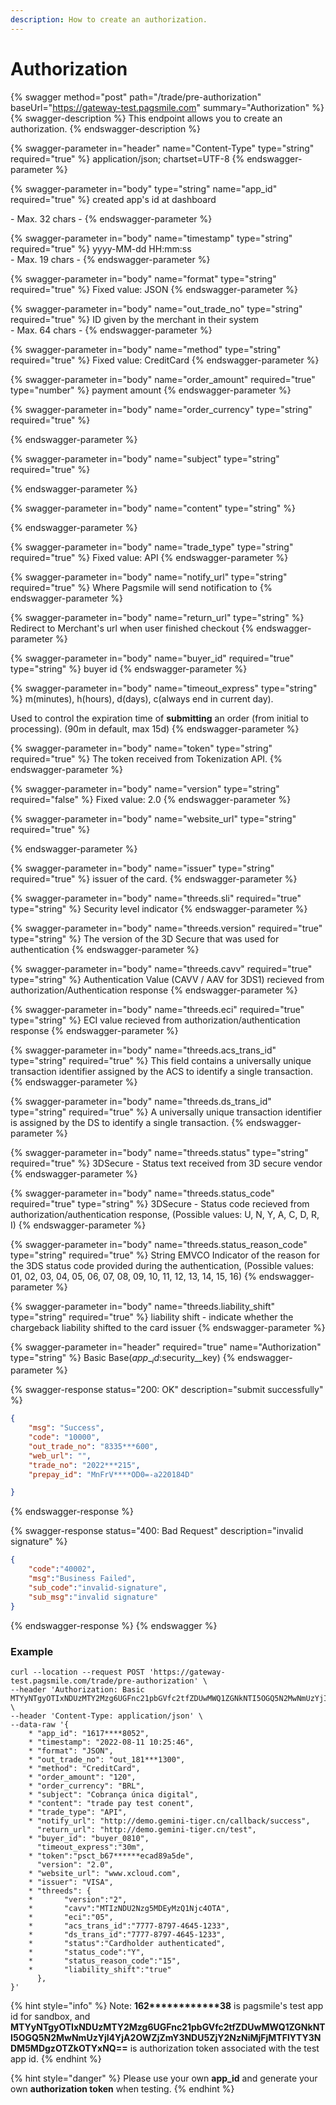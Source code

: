 ```yaml
---
description: How to create an authorization.
---
```


# Authorization

{% swagger method="post" path="/trade/pre-authorization" baseUrl="https://gateway-test.pagsmile.com" summary="Authorization" %}
{% swagger-description %}
This endpoint allows you to create an authorization.
{% endswagger-description %}

{% swagger-parameter in="header" name="Content-Type" type="string" required="true" %}
application/json; chartset=UTF-8
{% endswagger-parameter %}

{% swagger-parameter in="body" type="string" name="app_id" required="true" %}
created app's id at dashboard

\- Max. 32 chars -
{% endswagger-parameter %}

{% swagger-parameter in="body" name="timestamp" type="string" required="true" %}
yyyy-MM-dd HH:mm:ss\
\- Max. 19 chars -
{% endswagger-parameter %}

{% swagger-parameter in="body" name="format" type="string" required="true" %}
Fixed value: JSON
{% endswagger-parameter %}

{% swagger-parameter in="body" name="out_trade_no" type="string" required="true" %}
ID given by the merchant in their system\
\- Max. 64 chars -&#x20;
{% endswagger-parameter %}

{% swagger-parameter in="body" name="method" type="string" required="true" %}
Fixed value: CreditCard
{% endswagger-parameter %}

{% swagger-parameter in="body" name="order_amount" required="true" type="number" %}
payment amount
{% endswagger-parameter %}

{% swagger-parameter in="body" name="order_currency" type="string" required="true" %}

{% endswagger-parameter %}

{% swagger-parameter in="body" name="subject" type="string" required="true" %}

{% endswagger-parameter %}

{% swagger-parameter in="body" name="content" type="string" %}

{% endswagger-parameter %}

{% swagger-parameter in="body" name="trade_type" type="string" required="true" %}
Fixed value: API
{% endswagger-parameter %}

{% swagger-parameter in="body" name="notify_url" type="string" required="true" %}
Where Pagsmile will send notification to
{% endswagger-parameter %}

{% swagger-parameter in="body" name="return_url" type="string" %}
Redirect to Merchant's url when user finished checkout
{% endswagger-parameter %}

{% swagger-parameter in="body" name="buyer_id" required="true" type="string" %}
buyer id
{% endswagger-parameter %}

{% swagger-parameter in="body" name="timeout_express" type="string" %}
m(minutes), h(hours), d(days), c(always end in current day).&#x20;

Used to control the expiration time of **submitting** an order (from initial to processing).  (90m in default, max 15d)
{% endswagger-parameter %}

{% swagger-parameter in="body" name="token" type="string" required="true" %}
The token received from Tokenization API.
{% endswagger-parameter %}

{% swagger-parameter in="body" name="version" type="string" required="false" %}
Fixed value: 2.0
{% endswagger-parameter %}

{% swagger-parameter in="body" name="website_url" type="string" required="true" %}

{% endswagger-parameter %}

{% swagger-parameter in="body" name="issuer" type="string" required="true" %}
issuer of the card.
{% endswagger-parameter %}

{% swagger-parameter in="body" name="threeds.sli" required="true" type="string" %}
Security level indicator
{% endswagger-parameter %}

{% swagger-parameter in="body" name="threeds.version" required="true" type="string" %}
The version of the 3D Secure that was used for authentication
{% endswagger-parameter %}

{% swagger-parameter in="body" name="threeds.cavv" required="true" type="string" %}
Authentication Value (CAVV / AAV for 3DS1) recieved from authorization/Authentication response
{% endswagger-parameter %}

{% swagger-parameter in="body" name="threeds.eci" required="true" type="string" %}
ECI value recieved from authorization/authentication response
{% endswagger-parameter %}

{% swagger-parameter in="body" name="threeds.acs_trans_id" type="string" required="true" %}
This field contains a universally unique transaction identifier assigned by the ACS to identify a single transaction.
{% endswagger-parameter %}

{% swagger-parameter in="body" name="threeds.ds_trans_id" type="string" required="true" %}
A universally unique transaction identifier is assigned by the DS to identify a single transaction.
{% endswagger-parameter %}

{% swagger-parameter in="body" name="threeds.status" type="string" required="true" %}
3DSecure - Status text received from 3D secure vendor
{% endswagger-parameter %}

{% swagger-parameter in="body" name="threeds.status_code" required="true" type="string" %}
3DSecure - Status code recieved from authorization/authentication response, (Possible values: U, N, Y, A, C, D, R, I)
{% endswagger-parameter %}

{% swagger-parameter in="body" name="threeds.status_reason_code" type="string" required="true" %}
String EMVCO Indicator of the reason for the 3DS status code provided during the authentication, (Possible values: 01, 02, 03, 04, 05, 06, 07, 08, 09, 10, 11, 12, 13, 14, 15, 16)
{% endswagger-parameter %}

{% swagger-parameter in="body" name="threeds.liability_shift" type="string" required="true" %}
liability shift - indicate whether the chargeback liability shifted to the card issuer
{% endswagger-parameter %}

{% swagger-parameter in="header" required="true" name="Authorization" type="string" %}
Basic Base($app\__id:$security\__key)
{% endswagger-parameter %}

{% swagger-response status="200: OK" description="submit successfully" %}
```json
{
    "msg": "Success",
    "code": "10000",
    "out_trade_no": "8335***600",
    "web_url": "",
    "trade_no": "2022***215",
    "prepay_id": "MnFrV****OD0=-a220184D"

}
```
{% endswagger-response %}

{% swagger-response status="400: Bad Request" description="invalid signature" %}
```json
{
    "code":"40002",
    "msg":"Business Failed",
    "sub_code":"invalid-signature",
    "sub_msg":"invalid signature"
}
```
{% endswagger-response %}
{% endswagger %}

### Example

```
curl --location --request POST 'https://gateway-test.pagsmile.com/trade/pre-authorization' \
--header 'Authorization: Basic MTYyNTgyOTIxNDUzMTY2Mzg6UGFnc21pbGVfc2tfZDUwMWQ1ZGNkNTI5OGQ5N2MwNmUzYjI4YjA2OWZjZmY3NDU5ZjY2NzNiMjFjMTFlYTY3NDM5MDgzOTZkOTYxNQ==' \
--header 'Content-Type: application/json' \
--data-raw '{
    * "app_id": "1617****8052",
    * "timestamp": "2022-08-11 10:25:46",
    * "format": "JSON",
    * "out_trade_no": "out_181***1300",
    * "method": "CreditCard",
    * "order_amount": "120",
    * "order_currency": "BRL",
    * "subject": "Cobrança única digital",
    * "content": "trade pay test conent",
    * "trade_type": "API",
    * "notify_url": "http://demo.gemini-tiger.cn/callback/success",
      "return_url": "http://demo.gemini-tiger.cn/test",
    * "buyer_id": "buyer_0810",
      "timeout_express":"30m",
    * "token":"psct_b67******ecad89a5de",
      "version": "2.0",
    * "website_url": "www.xcloud.com",
    * "issuer": "VISA",
    * "threeds": {
    *       "version":"2",
    *       "cavv":"MTIzNDU2Nzg5MDEyMzQ1Njc4OTA",
    *       "eci":"05",
    *       "acs_trans_id":"7777-8797-4645-1233",
    *       "ds_trans_id":"7777-8797-4645-1233",
    *       "status":"Cardholder authenticated",
    *       "status_code":"Y",
    *       "status_reason_code":"15",
    *       "liability_shift":"true"
      },
}'
```

{% hint style="info" %}
Note:  **162\*\*\*\*\*\*\*\*\*\*\*\*38** is pagsmile's test app id for sandbox, and **MTYyNTgyOTIxNDUzMTY2Mzg6UGFnc21pbGVfc2tfZDUwMWQ1ZGNkNTI5OGQ5N2MwNmUzYjI4YjA2OWZjZmY3NDU5ZjY2NzNiMjFjMTFlYTY3NDM5MDgzOTZkOTYxNQ==** is authorization token associated with the test app id.&#x20;
{% endhint %}

{% hint style="danger" %}
Please use your own **app\_id** and generate your own **authorization token** when testing.
{% endhint %}
